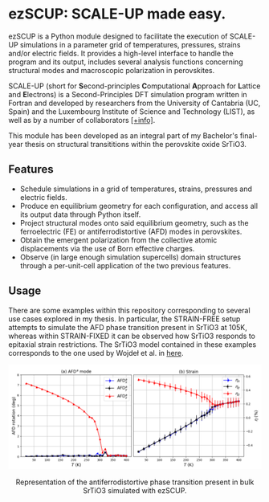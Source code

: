 # ezSCUP: SCALE-UP made easy.

ezSCUP is a Python module designed to facilitate the execution of SCALE-UP simulations in a parameter grid of temperatures, pressures, strains and/or electric fields. It provides a high-level interface to handle the program and its output, includes several analysis functions concerning structural modes and macroscopic polarization in perovskites. 

SCALE-UP (short for **S**econd-principles **C**omputational **A**pproach for **L**attice and **E**lectrons) is a Second-Principles DFT simulation program written in Fortran and developed by researchers from the University of Cantabria (UC, Spain) and the Luxembourg Institute of Science and Technology (LIST), as well as by a number of collaborators [[+info]](https://www.secondprinciples.unican.es/).  

This module has been developed as an integral part of my Bachelor's final-year thesis on structural transititions within the perovskite oxide SrTiO3. 


## Features

- Schedule simulations in a grid of temperatures, strains, pressures and electric fields.
- Produce en equilibrium geometry for each configuration, and access all its output data through Python itself.
- Project structural modes onto said equilibrium geometry, such as the ferroelectric (FE) 
or antiferrodistortive (AFD) modes in perovskites.
- Obtain the emergent polarization from the collective atomic displacements via the use of Born effective charges.
- Observe (in large enough simulation supercells) domain structures through a per-unit-cell application of the two previous features.

## Usage

There are some examples within this repository corresponding to several use cases explored in my thesis. In particular, the STRAIN-FREE setup attempts to simulate the AFD phase transition present in SrTiO3 at 105K, whereas within STRAIN-FIXED it can be observed how SrTiO3 responds to epitaxial strain restrictions. The SrTiO3 model contained in these examples corresponds to the one used by Wojdeł et al. in [here](https://iopscience.iop.org/article/10.1088/0953-8984/25/30/305401).


<p align="center"> 
<img src="example.png">
</p>
<p align="center"> 
Representation of the antiferrodistortive phase transition present in bulk SrTiO3 simulated with ezSCUP.
</p>
